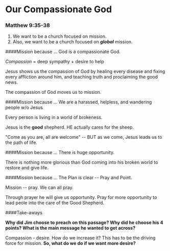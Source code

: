 # Our Compassionate God
### Matthew 9:35-38

1. We want to be a church focused on mission.
2. Also, we want to be a church focused on ***global*** mission.

####Mission because ... God is a compassionate God.

*Compassion* = deep sympathy + desire to help

Jesus shows us the compassion of God by healing every disease and fixing every affliction around him, and teaching truth and proclaiming the good news.

The compassion of God moves us to mission.

####Mission because ... We are a harassed, helpless, and wandering people w/o Jesus

Every person is living in a world of brokeness.

Jesus is the **good** shepherd. HE actually cares for the sheep.

"Come as you are, all are welcome" -- BUT as we come, Jesus leads us to the path of life.


####Mission because ... There is huge opportunity.

There is nothing more glorious than God coming into his broken world to restore and give life.

####Mission because ... The Plan is clear -- Pray and Point.

Mission -- pray. We can all pray.

Through prayer he will give us opportunity. Pray for more opportunity to lead peole into the care of the Good Shepherd.

####Take-aways

**Why did Jim choose to preach on this passage? Why did he choose his 4 points? What is the main message he wanted to get across?**

Compassion - desire. How do we increase it? This has to be the driving force for mission. **So, what do we do if we want more desire?**

